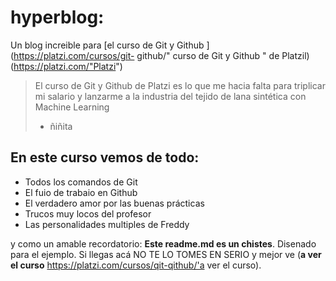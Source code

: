 # hyperblog:
Un blog increible para [el curso de Git y Github ] (https://platzi.com/cursos/git-
github/" curso de Git y Github " de Platzil) (https://platzi.com/"Platzi")
> El curso de Git y Github de Platzi es lo que me hacia falta para triplicar mi
salario y lanzarme a la industria del tejido de lana sintética con Machine
Learning
> - ñiñita

## En este curso vemos de todo:
* Todos los comandos de Git
* El fuio de trabaio en Github
* El verdadero amor por las buenas prácticas
* Trucos muy locos del profesor
* Las personalidades multiples de Freddy

y como un amable recordatorio: **Este readme.md es un chistes**. Disenado
para el ejemplo. Si llegas acá NO TE LO TOMES EN SERIO y mejor ve (**a ver el curso** https://platzi.com/cursos/qit-qithub/'a ver el curso).
